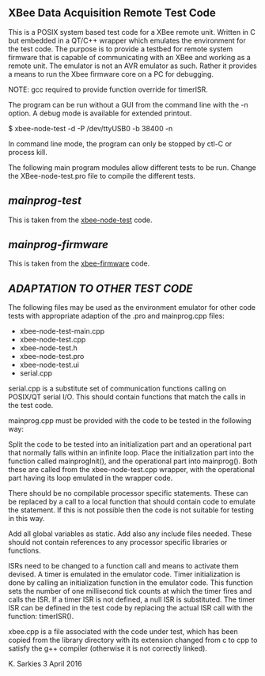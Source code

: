 XBee Data Acquisition Remote Test Code
--------------------------------------

This is a POSIX system based test code for a XBee remote unit. Written in C but
embedded in a QT/C++ wrapper which emulates the environment for the test code.
The purpose is to provide a testbed for remote system firmware that is capable
of communicating with an XBee and working as a remote unit. The emulator is not
an AVR emulator as such. Rather it provides a means to run the Xbee firmware
core on a PC for debugging.

NOTE: gcc required to provide function override for timerISR.

The program can be run without a GUI from the command line with the -n option.
A debug mode is available for extended printout.

$ xbee-node-test -d -P /dev/ttyUSB0 -b 38400 -n

In command line mode, the program can only be stopped by ctl-C or process kill.

The following main program modules allow different tests to be run. Change the
XBee-node-test.pro file to compile the different tests.

***mainprog-test***
-------------------

This is taken from the [xbee-node-test](https://github.com/ksarkies/XBee-Acquisition/tree/master/XBee-node-test) code.

***mainprog-firmware***
-----------------------

This is taken from the [xbee-firmware](https://github.com/ksarkies/XBee-Acquisition/tree/master/XBee-firmware) code.

***ADAPTATION TO OTHER TEST CODE***
-----------------------------------

The following files may be used as the environment emulator for other code tests
with appropriate adaption of the .pro and mainprog.cpp files:

* xbee-node-test-main.cpp
* xbee-node-test.cpp
* xbee-node-test.h
* xbee-node-test.pro
* xbee-node-test.ui
* serial.cpp

serial.cpp is a substitute set of communication functions calling on POSIX/QT
serial I/O. This should contain functions that match the calls in the test code.

mainprog.cpp must be provided with the code to be tested in the following way:

Split the code to be tested into an initialization part and an operational
part that normally falls within an infinite loop. Place the initialization part
into the function called mainprogInit(), and the operational part into
mainprog(). Both these are called from the xbee-node-test.cpp wrapper, with the
operational part having its loop emulated in the wrapper code.

There should be no compilable processor specific statements. These can be
replaced by a call to a local function that should contain code to emulate the
statement. If this is not possible then the code is not suitable for testing in
this way.

Add all global variables as static. Add also any include files needed. These
should not contain references to any processor specific libraries or functions.

ISRs need to be changed to a function call and means to activate them devised.
A timer is emulated in the emulator code. Timer initialization is done by
calling an initialization function in the emulator code. This function
sets the number of one millisecond tick counts at which the timer fires and
calls the ISR. If a timer ISR is not defined, a null ISR is substituted. The
timer ISR can be defined in the test code by replacing the actual ISR call with
the function: timerISR().

xbee.cpp is a file associated with the code under test, which has been copied
from the library directory with its extension changed from c to cpp to satisfy
the g++ compiler (otherwise it is not correctly linked).

K. Sarkies
3 April 2016

